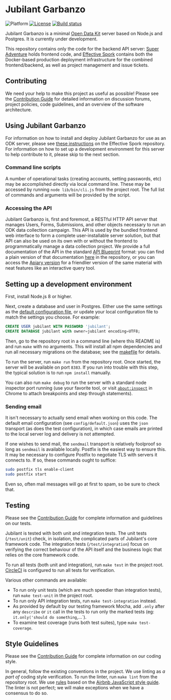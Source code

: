 # Jubilant Garbanzo

![Platform](https://img.shields.io/badge/platform-Node.js-blue.svg)
[![License](https://img.shields.io/badge/license-Apache_2.0-blue.svg)](https://opensource.org/licenses/Apache-2.0)
[![Build status](https://circleci.com/gh/nafundi/jubilant-garbanzo.svg?style=shield)](https://circleci.com/gh/nafundi/jubilant-garbanzo)

Jubilant Garbanzo is a minimal [Open Data Kit](https://opendatakit.org/) server based on Node.js and Postgres. It is currently under development.

This repository contains only the code for the backend API server: [Super Adventure](https://github.com/nafundi/super-adventure) holds frontend code, and [Effective Spork](https://github.com/nafundi/effective-spork) contains both the Docker-based production deployment infrastructure for the combined frontend/backend, as well as project management and issue tickets.

## Contributing

We need your help to make this project as useful as possible! Please see the [Contribution Guide](https://github.com/nafundi/jubilant-garbanzo/blob/master/CONTRIBUTING.md) for detailed information on discussion forums, project policies, code guidelines, and an overview of the software architecture.

## Using Jubilant Garbanzo

For information on how to install and deploy Jubilant Garbanzo for use as an ODK server, please see [these instructions](https://github.com/nafundi/effective-spork) on the Effective Spork repository. For information on how to set up a development environment for this server to help contribute to it, please skip to the next section.

### Command line scripts

A number of operational tasks (creating accounts, setting passwords, etc) may be accomplished directly via local command line. These may be accessed by running `node lib/bin/cli.js` from the project root. The full list of commands and arguments will be provided by the script.

### Accessing the API

Jubilant Garbanzo is, first and foremost, a RESTful HTTP API server that manages Users, Forms, Submissions, and other objects necessary to run an ODK data collection campaign. This API is used by the bundled frontend web interface to form a complete user-installable server solution, but that API can also be used on its own with or without the frontend to programmatically manage a data collection project. We provide a full documentation of the API in the standard [API Blueprint](https://apiblueprint.org/) format: you can find a plain version of that documentation [here](https://github.com/nafundi/jubilant-garbanzo/blob/master/docs/api.md) in the repository, or you can access the [Apiary version](https://jubilantgarbanzo.docs.apiary.io/) for a friendlier version of the same material with neat features like an interactive query tool.

## Setting up a development environment

First, install Node.js 8 or higher.

Next, create a database and user in Postgres. Either use the same settings as the [default configuration file](config/default.json), or update your local configuration file to match the settings you choose. For example:

```sql
CREATE USER jubilant WITH PASSWORD 'jubilant';
CREATE DATABASE jubilant with owner=jubilant encoding=UTF8;
```

Then, go to the repository root in a command line (where this README is) and run `make` with no arguments. This will install all npm dependencies and run all necessary migrations on the database; see the [makefile](Makefile) for details.

To run the server, run `make run` from the repository root. Once started, the server will be available on port `8383`. If you run into trouble with this step, the typical solution is to run `npm install` manually.

You can also run `make debug` to run the server with a standard node inspector port running (use your favorite tool, or visit [`about:inspect`](chrome://inspect) in Chrome to attach breakpoints and step through statements).

### Sending email

It isn't necessary to actually send email when working on this code. The default email configuration (see `config/default.json`) uses the `json` transport (as does the test configuration), in which case emails are printed to the local server log and delivery is not attempted.

If one wishes to send mail, the `sendmail` transport is relatively foolproof so long as `sendmail` is available locally. Postfix is the easiest way to ensure this. It may be necessary to configure Postfix to negotiate TLS with servers it connects to. If so, these commands ought to suffice:

```bash
sudo postfix tls enable-client
sudo postfix start
```

Even so, often mail messages will go at first to spam, so be sure to check that.

## Testing

Please see the [Contribution Guide](https://github.com/nafundi/jubilant-garbanzo/blob/master/CONTRIBUTING.md) for complete information and guidelines on our tests.

Jubilant is tested with both unit and integration tests. The unit tests (`/test/unit`) check, in isolation, the complicated parts of Jubilant's core framework code. The integration tests (`/test/integration`) focus on verifying the correct behaviour of the API itself and the business logic that relies on the core framework code.

To run all tests (both unit and integration), run `make test` in the project root. [CircleCI](https://circleci.com/gh/nafundi/jubilant-garbanzo) is configured to run all tests for verification.

Various other commands are available:

* To run only unit tests (which are much speedier than integration tests), run `make test-unit` in the project root.
* To run only API integration tests, run `make test-integration` instead.
* As provided by default by our testing framework Mocha, add `.only` after any `describe` or `it` call in the tests to run only the marked tests (eg: `it.only('should do something`,…`).
* To examine test coverage (runs both test suites), type `make test-coverage`.

## Style Guidelines

Please see the [Contribution Guide](https://github.com/nafundi/jubilant-garbanzo/blob/master/CONTRIBUTING.md) for complete information on our coding style.

In general, follow the existing conventions in the project. We use linting as _a part of_ coding style verification. To run the linter, run `make lint` from the repository root. We use [rules](.eslintrc.json) based on the [Airbnb JavaScript style guide](https://github.com/airbnb/javascript). The linter is not perfect; we will make exceptions when we have a consensus to do so.

